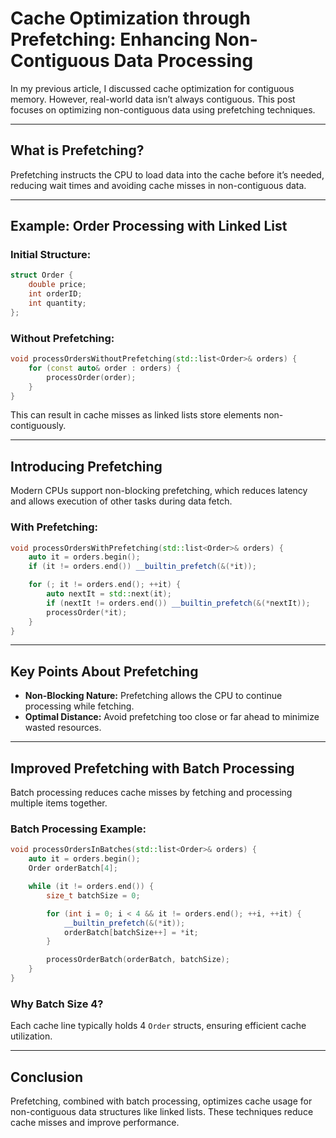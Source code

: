 # Cache Optimization through Prefetching: Enhancing Non-Contiguous Data Processing

In my previous article, I discussed cache optimization for contiguous memory. However, real-world data isn’t always contiguous. This post focuses on optimizing non-contiguous data using prefetching techniques.

---

## What is Prefetching?
Prefetching instructs the CPU to load data into the cache before it’s needed, reducing wait times and avoiding cache misses in non-contiguous data.

---

## Example: Order Processing with Linked List

### Initial Structure:
```cpp
struct Order {
    double price;
    int orderID;
    int quantity;
};
```

### Without Prefetching:
```cpp
void processOrdersWithoutPrefetching(std::list<Order>& orders) {
    for (const auto& order : orders) {
        processOrder(order);
    }
}
```
This can result in cache misses as linked lists store elements non-contiguously.

---

## Introducing Prefetching
Modern CPUs support non-blocking prefetching, which reduces latency and allows execution of other tasks during data fetch.

### With Prefetching:
```cpp
void processOrdersWithPrefetching(std::list<Order>& orders) {
    auto it = orders.begin();
    if (it != orders.end()) __builtin_prefetch(&(*it));

    for (; it != orders.end(); ++it) {
        auto nextIt = std::next(it);
        if (nextIt != orders.end()) __builtin_prefetch(&(*nextIt));
        processOrder(*it);
    }
}
```

---

## Key Points About Prefetching
- **Non-Blocking Nature:** Prefetching allows the CPU to continue processing while fetching.
- **Optimal Distance:** Avoid prefetching too close or far ahead to minimize wasted resources.

---

## Improved Prefetching with Batch Processing
Batch processing reduces cache misses by fetching and processing multiple items together.

### Batch Processing Example:
```cpp
void processOrdersInBatches(std::list<Order>& orders) {
    auto it = orders.begin();
    Order orderBatch[4];

    while (it != orders.end()) {
        size_t batchSize = 0;

        for (int i = 0; i < 4 && it != orders.end(); ++i, ++it) {
            __builtin_prefetch(&(*it));
            orderBatch[batchSize++] = *it;
        }

        processOrderBatch(orderBatch, batchSize);
    }
}
```

### Why Batch Size 4?
Each cache line typically holds 4 `Order` structs, ensuring efficient cache utilization.

---

## Conclusion
Prefetching, combined with batch processing, optimizes cache usage for non-contiguous data structures like linked lists. These techniques reduce cache misses and improve performance.
